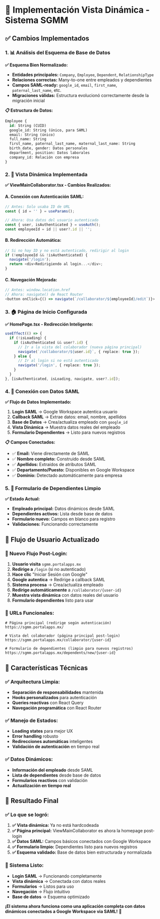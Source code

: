 # 🎯 **Implementación Vista Dinámica - Sistema SGMM**

## ✅ **Cambios Implementados**

### **1. 📊 Análisis del Esquema de Base de Datos**

**✅ Esquema Bien Normalizado:**
- **Entidades principales:** `Company`, `Employee`, `Dependent`, `RelationshipType`
- **Relaciones correctas:** Many-to-one entre empleados y dependientes
- **Campos SAML-ready:** `google_id`, `email`, `first_name`, `paternal_last_name`, etc.
- **Migraciones válidas:** Estructura evolucionó correctamente desde la migración inicial

**📋 Estructura de Datos:**
```sql
Employee {
  id: String (CUID)
  google_id: String (único, para SAML)
  email: String (único)
  full_name: String
  first_name, paternal_last_name, maternal_last_name: String
  birth_date, gender: Datos personales
  department, position: Datos laborales
  company_id: Relación con empresa
}
```

### **2. 🔄 Vista Dinámica Implementada**

**✅ ViewMainCollaborator.tsx - Cambios Realizados:**

#### **A. Conexión con Autenticación SAML:**
```typescript
// Antes: Solo usaba ID de URL
const { id = '' } = useParams();

// Ahora: Usa datos del usuario autenticado
const { user, isAuthenticated } = useAuth();
const employeeId = id || user?.id || '';
```

#### **B. Redirección Automática:**
```typescript
// Si no hay ID y no está autenticado, redirigir al login
if (!employeeId && !isAuthenticated) {
  navigate('/login');
  return <div>Redirigiendo al login...</div>;
}
```

#### **C. Navegación Mejorada:**
```typescript
// Antes: window.location.href
// Ahora: navigate() de React Router
<button onClick={() => navigate(`/collaborator/${employeeId}/edit`)}>
```

### **3. 🏠 Página de Inicio Configurada**

**✅ HomePage.tsx - Redirección Inteligente:**
```typescript
useEffect(() => {
  if (!isLoading) {
    if (isAuthenticated && user?.id) {
      // Ir a la vista del colaborador (nueva página principal)
      navigate(`/collaborator/${user.id}`, { replace: true });
    } else {
      // Ir al login si no está autenticado
      navigate('/login', { replace: true });
    }
  }
}, [isAuthenticated, isLoading, navigate, user?.id]);
```

### **4. 🔗 Conexión con Datos SAML**

**✅ Flujo de Datos Implementado:**

1. **Login SAML** → Google Workspace autentica usuario
2. **Callback SAML** → Extrae datos: email, nombre, apellidos
3. **Base de Datos** → Crea/actualiza empleado con `google_id`
4. **Vista Dinámica** → Muestra datos reales del empleado
5. **Formulario Dependientes** → Listo para nuevos registros

**📋 Campos Conectados:**
- ✅ **Email:** Viene directamente de SAML
- ✅ **Nombre completo:** Construido desde SAML
- ✅ **Apellidos:** Extraídos de atributos SAML
- ✅ **Departamento/Puesto:** Disponibles en Google Workspace
- ✅ **Dominio:** Detectado automáticamente para empresa

### **5. 📝 Formulario de Dependientes Limpio**

**✅ Estado Actual:**
- **Empleado principal:** Datos dinámicos desde SAML
- **Dependientes activos:** Lista desde base de datos
- **Formulario nuevo:** Campos en blanco para registro
- **Validaciones:** Funcionando correctamente

## 🎯 **Flujo de Usuario Actualizado**

### **🔄 Nuevo Flujo Post-Login:**

1. **Usuario visita** `sgmm.portalapps.mx`
2. **Redirige a** `/login` (si no autenticado)
3. **Hace clic** "Iniciar Sesión con Google"
4. **Google autentica** → Redirige a callback SAML
5. **Sistema procesa** → Crea/actualiza empleado
6. **Redirige automáticamente** a `/collaborator/{user-id}`
7. **Muestra vista dinámica** con datos reales del usuario
8. **Formulario dependientes** listo para usar

### **📱 URLs Funcionales:**

```
# Página principal (redirige según autenticación)
https://sgmm.portalapps.mx/

# Vista del colaborador (página principal post-login)
https://sgmm.portalapps.mx/collaborator/{user-id}

# Formulario de dependientes (limpio para nuevos registros)
https://sgmm.portalapps.mx/dependents/new/{user-id}
```

## 🔧 **Características Técnicas**

### **✅ Arquitectura Limpia:**
- **Separación de responsabilidades** mantenida
- **Hooks personalizados** para autenticación
- **Queries reactivas** con React Query
- **Navegación programática** con React Router

### **✅ Manejo de Estados:**
- **Loading states** para mejor UX
- **Error handling** robusto
- **Redirecciones automáticas** inteligentes
- **Validación de autenticación** en tiempo real

### **✅ Datos Dinámicos:**
- **Información del empleado** desde SAML
- **Lista de dependientes** desde base de datos
- **Formularios reactivos** con validación
- **Actualización en tiempo real**

## 🎉 **Resultado Final**

### **✅ Lo que se logró:**

1. **✅ Vista dinámica:** Ya no está hardcodeada
2. **✅ Página principal:** ViewMainCollaborator es ahora la homepage post-login
3. **✅ Datos SAML:** Campos básicos conectados con Google Workspace
4. **✅ Formulario limpio:** Dependientes listo para nuevos registros
5. **✅ Esquema validado:** Base de datos bien estructurada y normalizada

### **🚀 Sistema Listo:**

- **Login SAML** → Funcionando completamente
- **Vista dinámica** → Conectada con datos reales
- **Formularios** → Listos para uso
- **Navegación** → Flujo intuitivo
- **Base de datos** → Esquema optimizado

**¡El sistema ahora funciona como una aplicación completa con datos dinámicos conectados a Google Workspace via SAML!** 🎯
